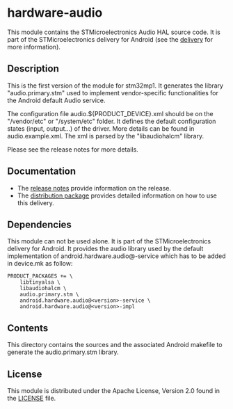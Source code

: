 # hardware-audio #

This module contains the STMicroelectronics Audio HAL source code.
It is part of the STMicroelectronics delivery for Android (see the [delivery][] for more information).

[delivery]: https://wiki.st.com/stm32mpu/wiki/STM32MP15_distribution_for_Android_release_note_-_v1.1.0

## Description ##

This is the first version of the module for stm32mp1.
It generates the library "audio.primary.stm" used to implement vendor-specific functionalities for the Android default Audio service.

The configuration file audio.${PRODUCT_DEVICE}.xml should be on the "/vendor/etc" or "/system/etc" folder. It defines the default configuration states (input, output...) of the driver.
More details can be found in audio.example.xml.
The xml is parsed by the "libaudiohalcm" library.

Please see the release notes for more details.

## Documentation ##

* The [release notes][] provide information on the release.
* The [distribution package][] provides detailed information on how to use this delivery.

[release notes]: https://wiki.st.com/stm32mpu/wiki/STM32MP15_distribution_for_Android_release_note_-_v1.1.0
[distribution package]: https://wiki.st.com/stm32mpu/wiki/STM32MP1_Distribution_Package_for_Android

## Dependencies ##

This module can not be used alone. It is part of the STMicroelectronics delivery for Android.
It provides the audio library used by the default implementation of android.hardware.audio@<version>-service which has to be added in device.mk as follow:
```
PRODUCT_PACKAGES += \
    libtinyalsa \
    libaudiohalcm \
    audio.primary.stm \
    android.hardware.audio@<version>-service \
    android.hardware.audio@<version>-impl
```

## Contents ##

This directory contains the sources and the associated Android makefile to generate the audio.primary.stm library.

## License ##

This module is distributed under the Apache License, Version 2.0 found in the [LICENSE](./LICENSE) file.

